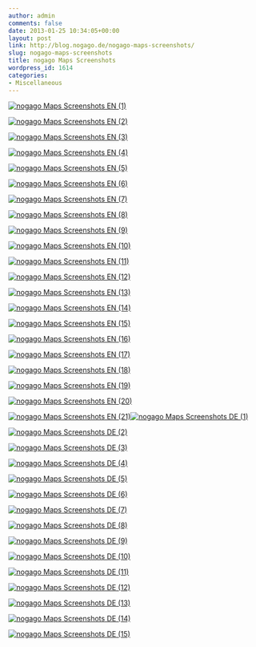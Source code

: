 ```yaml
---
author: admin
comments: false
date: 2013-01-25 10:34:05+00:00
layout: post
link: http://blog.nogago.de/nogago-maps-screenshots/
slug: nogago-maps-screenshots
title: nogago Maps Screenshots
wordpress_id: 1614
categories:
- Miscellaneous
---
```


[![nogago Maps Screenshots EN (1)](http://blog.nogago.de/wp-content/uploads/2013/01/nogago-Maps-Screenshots-EN-1-1024x576.png)](http://blog.nogago.de/wp-content/uploads/2013/01/nogago-Maps-Screenshots-EN-1.png)

[![nogago Maps Screenshots EN (2)](http://blog.nogago.de/wp-content/uploads/2013/01/nogago-Maps-Screenshots-EN-2-1024x576.png)](http://blog.nogago.de/wp-content/uploads/2013/01/nogago-Maps-Screenshots-EN-2.png)

[![nogago Maps Screenshots EN (3)](http://blog.nogago.de/wp-content/uploads/2013/01/nogago-Maps-Screenshots-EN-3-1024x576.png)](http://blog.nogago.de/wp-content/uploads/2013/01/nogago-Maps-Screenshots-EN-3.png)

[![nogago Maps Screenshots EN (4)](http://blog.nogago.de/wp-content/uploads/2013/01/nogago-Maps-Screenshots-EN-4-1024x576.png)](http://blog.nogago.de/wp-content/uploads/2013/01/nogago-Maps-Screenshots-EN-4.png)

[![nogago Maps Screenshots EN (5)](http://blog.nogago.de/wp-content/uploads/2013/01/nogago-Maps-Screenshots-EN-5-1024x576.png)](http://blog.nogago.de/wp-content/uploads/2013/01/nogago-Maps-Screenshots-EN-5.png)

[![nogago Maps Screenshots EN (6)](http://blog.nogago.de/wp-content/uploads/2013/01/nogago-Maps-Screenshots-EN-6-1024x576.png)](http://blog.nogago.de/wp-content/uploads/2013/01/nogago-Maps-Screenshots-EN-6.png)

[![nogago Maps Screenshots EN (7)](http://blog.nogago.de/wp-content/uploads/2013/01/nogago-Maps-Screenshots-EN-7-1024x576.png)](http://blog.nogago.de/wp-content/uploads/2013/01/nogago-Maps-Screenshots-EN-7.png)

[![nogago Maps Screenshots EN (8)](http://blog.nogago.de/wp-content/uploads/2013/01/nogago-Maps-Screenshots-EN-8-1024x576.png)](http://blog.nogago.de/wp-content/uploads/2013/01/nogago-Maps-Screenshots-EN-8.png)

[![nogago Maps Screenshots EN (9)](http://blog.nogago.de/wp-content/uploads/2013/01/nogago-Maps-Screenshots-EN-9-1024x576.png)](http://blog.nogago.de/wp-content/uploads/2013/01/nogago-Maps-Screenshots-EN-9.png)

[![nogago Maps Screenshots EN (10)](http://blog.nogago.de/wp-content/uploads/2013/01/nogago-Maps-Screenshots-EN-10-1024x576.png)](http://blog.nogago.de/wp-content/uploads/2013/01/nogago-Maps-Screenshots-EN-10.png)

[![nogago Maps Screenshots EN (11)](http://blog.nogago.de/wp-content/uploads/2013/01/nogago-Maps-Screenshots-EN-11-1024x576.png)](http://blog.nogago.de/wp-content/uploads/2013/01/nogago-Maps-Screenshots-EN-11.png)

[![nogago Maps Screenshots EN (12)](http://blog.nogago.de/wp-content/uploads/2013/01/nogago-Maps-Screenshots-EN-12-1024x576.png)](http://blog.nogago.de/wp-content/uploads/2013/01/nogago-Maps-Screenshots-EN-12.png)

[![nogago Maps Screenshots EN (13)](http://blog.nogago.de/wp-content/uploads/2013/01/nogago-Maps-Screenshots-EN-13-1024x576.png)](http://blog.nogago.de/wp-content/uploads/2013/01/nogago-Maps-Screenshots-EN-13.png)

[![nogago Maps Screenshots EN (14)](http://blog.nogago.de/wp-content/uploads/2013/01/nogago-Maps-Screenshots-EN-14-1024x576.png)](http://blog.nogago.de/wp-content/uploads/2013/01/nogago-Maps-Screenshots-EN-14.png)

[![nogago Maps Screenshots EN (15)](http://blog.nogago.de/wp-content/uploads/2013/01/nogago-Maps-Screenshots-EN-15-1024x576.png)](http://blog.nogago.de/wp-content/uploads/2013/01/nogago-Maps-Screenshots-EN-15.png)

[![nogago Maps Screenshots EN (16)](http://blog.nogago.de/wp-content/uploads/2013/01/nogago-Maps-Screenshots-EN-16-1024x576.png)](http://blog.nogago.de/wp-content/uploads/2013/01/nogago-Maps-Screenshots-EN-16.png)

[![nogago Maps Screenshots EN (17)](http://blog.nogago.de/wp-content/uploads/2013/01/nogago-Maps-Screenshots-EN-17-1024x576.png)](http://blog.nogago.de/wp-content/uploads/2013/01/nogago-Maps-Screenshots-EN-17.png)

[![nogago Maps Screenshots EN (18)](http://blog.nogago.de/wp-content/uploads/2013/01/nogago-Maps-Screenshots-EN-18-1024x576.png)](http://blog.nogago.de/wp-content/uploads/2013/01/nogago-Maps-Screenshots-EN-18.png)

[![nogago Maps Screenshots EN (19)](http://blog.nogago.de/wp-content/uploads/2013/01/nogago-Maps-Screenshots-EN-19-1024x576.png)](http://blog.nogago.de/wp-content/uploads/2013/01/nogago-Maps-Screenshots-EN-19.png)

[![nogago Maps Screenshots EN (20)](http://blog.nogago.de/wp-content/uploads/2013/01/nogago-Maps-Screenshots-EN-20-1024x576.png)](http://blog.nogago.de/wp-content/uploads/2013/01/nogago-Maps-Screenshots-EN-20.png)

[![nogago Maps Screenshots EN (21)](http://blog.nogago.de/wp-content/uploads/2013/01/nogago-Maps-Screenshots-EN-21-576x1024.png)](http://blog.nogago.de/wp-content/uploads/2013/01/nogago-Maps-Screenshots-EN-21.png)[![nogago Maps Screenshots DE (1)](http://blog.nogago.de/wp-content/uploads/2013/01/nogago-Maps-Screenshots-DE-1-576x1024.png)](http://blog.nogago.de/wp-content/uploads/2013/01/nogago-Maps-Screenshots-DE-1.png)

[![nogago Maps Screenshots DE (2)](http://blog.nogago.de/wp-content/uploads/2013/01/nogago-Maps-Screenshots-DE-2-576x1024.png)](http://blog.nogago.de/wp-content/uploads/2013/01/nogago-Maps-Screenshots-DE-2.png)

[![nogago Maps Screenshots DE (3)](http://blog.nogago.de/wp-content/uploads/2013/01/nogago-Maps-Screenshots-DE-3-576x1024.png)](http://blog.nogago.de/wp-content/uploads/2013/01/nogago-Maps-Screenshots-DE-3.png)

[![nogago Maps Screenshots DE (4)](http://blog.nogago.de/wp-content/uploads/2013/01/nogago-Maps-Screenshots-DE-4-576x1024.png)](http://blog.nogago.de/wp-content/uploads/2013/01/nogago-Maps-Screenshots-DE-4.png)

[![nogago Maps Screenshots DE (5)](http://blog.nogago.de/wp-content/uploads/2013/01/nogago-Maps-Screenshots-DE-5-576x1024.png)](http://blog.nogago.de/wp-content/uploads/2013/01/nogago-Maps-Screenshots-DE-5.png)

[![nogago Maps Screenshots DE (6)](http://blog.nogago.de/wp-content/uploads/2013/01/nogago-Maps-Screenshots-DE-6-576x1024.png)](http://blog.nogago.de/wp-content/uploads/2013/01/nogago-Maps-Screenshots-DE-6.png)

[![nogago Maps Screenshots DE (7)](http://blog.nogago.de/wp-content/uploads/2013/01/nogago-Maps-Screenshots-DE-7-576x1024.png)](http://blog.nogago.de/wp-content/uploads/2013/01/nogago-Maps-Screenshots-DE-7.png)

[![nogago Maps Screenshots DE (8)](http://blog.nogago.de/wp-content/uploads/2013/01/nogago-Maps-Screenshots-DE-8-576x1024.png)](http://blog.nogago.de/wp-content/uploads/2013/01/nogago-Maps-Screenshots-DE-8.png)

[![nogago Maps Screenshots DE (9)](http://blog.nogago.de/wp-content/uploads/2013/01/nogago-Maps-Screenshots-DE-9-576x1024.png)](http://blog.nogago.de/wp-content/uploads/2013/01/nogago-Maps-Screenshots-DE-9.png)

[![nogago Maps Screenshots DE (10)](http://blog.nogago.de/wp-content/uploads/2013/01/nogago-Maps-Screenshots-DE-10-576x1024.png)](http://blog.nogago.de/wp-content/uploads/2013/01/nogago-Maps-Screenshots-DE-10.png)

[![nogago Maps Screenshots DE (11)](http://blog.nogago.de/wp-content/uploads/2013/01/nogago-Maps-Screenshots-DE-11-576x1024.png)](http://blog.nogago.de/wp-content/uploads/2013/01/nogago-Maps-Screenshots-DE-11.png)

[![nogago Maps Screenshots DE (12)](http://blog.nogago.de/wp-content/uploads/2013/01/nogago-Maps-Screenshots-DE-12-576x1024.png)](http://blog.nogago.de/wp-content/uploads/2013/01/nogago-Maps-Screenshots-DE-12.png)

[![nogago Maps Screenshots DE (13)](http://blog.nogago.de/wp-content/uploads/2013/01/nogago-Maps-Screenshots-DE-13-576x1024.png)](http://blog.nogago.de/wp-content/uploads/2013/01/nogago-Maps-Screenshots-DE-13.png)

[![nogago Maps Screenshots DE (14)](http://blog.nogago.de/wp-content/uploads/2013/01/nogago-Maps-Screenshots-DE-14-576x1024.png)](http://blog.nogago.de/wp-content/uploads/2013/01/nogago-Maps-Screenshots-DE-14.png)

[![nogago Maps Screenshots DE (15)](http://blog.nogago.de/wp-content/uploads/2013/01/nogago-Maps-Screenshots-DE-15-576x1024.png)](http://blog.nogago.de/wp-content/uploads/2013/01/nogago-Maps-Screenshots-DE-15.png)

